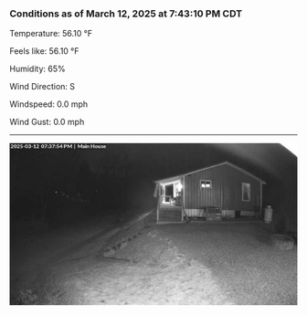 ### Conditions as of March 12, 2025 at 7:43:10 PM CDT 

Temperature: 56.10 &deg;F

Feels like: 56.10 &deg;F

Humidity: 65%

Wind Direction: S

Windspeed: 0.0 mph

Wind Gust: 0.0 mph

---

<img src="./images/latest.jpeg"/>


